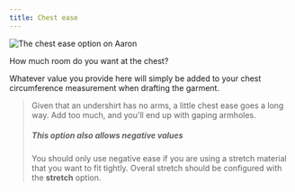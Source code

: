 ```yaml
---
title: Chest ease
---
```


![The chest ease option on Aaron](./chestease.svg)

How much room do you want at the chest?

Whatever value you provide here will simply be added to your chest circumference measurement when drafting the garment.

> Given that an undershirt has no arms, a little chest ease goes a long way. Add too much, and you'll end up with gaping armholes.
> 
> ##### This option also allows negative values
> 
> You should only use negative ease if you are using a stretch material that you want to fit tightly. Overal stretch should be configured with the **stretch** option.